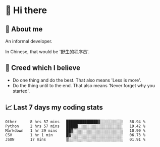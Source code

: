 # 👋 Hi there

## :speech_balloon: About me

An informal developer.

In Chinese, that would be '野生的程序员'.

## :see_no_evil: Creed which I believe

- Do one thing and do the best. That also means 'Less is more'.
- Do the thing until to the end. That also means 'Never forget why you started'.

## :chart_with_upwards_trend: Last 7 days my coding stats

<!--START_SECTION:waka-->
```text
Other      8 hrs 57 mins   ██████████████▓░░░░░░░░░░   58.94 % 
Python     2 hrs 57 mins   █████░░░░░░░░░░░░░░░░░░░░   19.42 % 
Markdown   1 hr 39 mins    ██▓░░░░░░░░░░░░░░░░░░░░░░   10.90 % 
CSV        1 hr 1 min      █▓░░░░░░░░░░░░░░░░░░░░░░░   06.73 % 
JSON       17 mins         ▒░░░░░░░░░░░░░░░░░░░░░░░░   01.91 % 
```
<!--END_SECTION:waka-->
